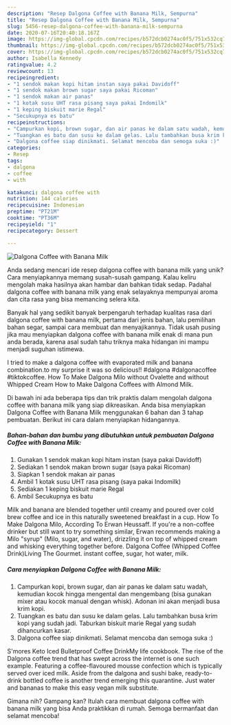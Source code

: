 ```yaml
---
description: "Resep Dalgona Coffee with Banana Milk, Sempurna"
title: "Resep Dalgona Coffee with Banana Milk, Sempurna"
slug: 5456-resep-dalgona-coffee-with-banana-milk-sempurna
date: 2020-07-16T20:40:18.167Z
image: https://img-global.cpcdn.com/recipes/b572dcb0274ac0f5/751x532cq70/dalgona-coffee-with-banana-milk-foto-resep-utama.jpg
thumbnail: https://img-global.cpcdn.com/recipes/b572dcb0274ac0f5/751x532cq70/dalgona-coffee-with-banana-milk-foto-resep-utama.jpg
cover: https://img-global.cpcdn.com/recipes/b572dcb0274ac0f5/751x532cq70/dalgona-coffee-with-banana-milk-foto-resep-utama.jpg
author: Isabella Kennedy
ratingvalue: 4.2
reviewcount: 13
recipeingredient:
- "1 sendok makan kopi hitam instan saya pakai Davidoff"
- "1 sendok makan brown sugar saya pakai Ricoman"
- "1 sendok makan air panas"
- "1 kotak susu UHT rasa pisang saya pakai Indomilk"
- "1 keping biskuit marie Regal"
- "Secukupnya es batu"
recipeinstructions:
- "Campurkan kopi, brown sugar, dan air panas ke dalam satu wadah, kemudian kocok hingga mengental dan mengembang (bisa gunakan mixer atau kocok manual dengan whisk). Adonan ini akan menjadi busa krim kopi."
- "Tuangkan es batu dan susu ke dalam gelas. Lalu tambahkan busa krim kopi yang sudah jadi. Taburkan biskuit marie Regal yang sudah dihancurkan kasar."
- "Dalgona coffee siap dinikmati. Selamat mencoba dan semoga suka :)"
categories:
- Resep
tags:
- dalgona
- coffee
- with

katakunci: dalgona coffee with 
nutrition: 144 calories
recipecuisine: Indonesian
preptime: "PT21M"
cooktime: "PT36M"
recipeyield: "1"
recipecategory: Dessert

---
```



![Dalgona Coffee with Banana Milk](https://img-global.cpcdn.com/recipes/b572dcb0274ac0f5/751x532cq70/dalgona-coffee-with-banana-milk-foto-resep-utama.jpg)

Anda sedang mencari ide resep dalgona coffee with banana milk yang unik? Cara menyiapkannya memang susah-susah gampang. Kalau keliru mengolah maka hasilnya akan hambar dan bahkan tidak sedap. Padahal dalgona coffee with banana milk yang enak selayaknya mempunyai aroma dan cita rasa yang bisa memancing selera kita.

Banyak hal yang sedikit banyak berpengaruh terhadap kualitas rasa dari dalgona coffee with banana milk, pertama dari jenis bahan, lalu pemilihan bahan segar, sampai cara membuat dan menyajikannya. Tidak usah pusing jika mau menyiapkan dalgona coffee with banana milk enak di mana pun anda berada, karena asal sudah tahu triknya maka hidangan ini mampu menjadi suguhan istimewa.

I tried to make a dalgona coffee with evaporated milk and banana combination.to my surprise it was so delicious!! #dalgona #dalgonacoffee #tiktokcoffee. How To Make Dalgona Milo without Ovalette and without Whipped Cream How to Make Dalgona Coffees with Almond Milk.


Di bawah ini ada beberapa tips dan trik praktis dalam mengolah dalgona coffee with banana milk yang siap dikreasikan. Anda bisa menyiapkan Dalgona Coffee with Banana Milk menggunakan 6 bahan dan 3 tahap pembuatan. Berikut ini cara dalam menyiapkan hidangannya.

<!--inarticleads1-->

##### Bahan-bahan dan bumbu yang dibutuhkan untuk pembuatan Dalgona Coffee with Banana Milk:

1. Gunakan 1 sendok makan kopi hitam instan (saya pakai Davidoff)
1. Sediakan 1 sendok makan brown sugar (saya pakai Ricoman)
1. Siapkan 1 sendok makan air panas
1. Ambil 1 kotak susu UHT rasa pisang (saya pakai Indomilk)
1. Sediakan 1 keping biskuit marie Regal
1. Ambil Secukupnya es batu


Milk and banana are blended together until creamy and poured over cold brew coffee and ice in this naturally sweetened breakfast in a cup. How To Make Dalgona Milo, According To Erwan Heussaff. If you&#39;re a non-coffee drinker but still want to try something similar, Erwan recommends making a Milo &#34;syrup&#34; (Milo, sugar, and water), drizzling it on top of whipped cream and whisking everything together before. Dalgona Coffee (Whipped Coffee Drink)Living The Gourmet. instant coffee, sugar, hot water, milk. 

<!--inarticleads2-->

##### Cara menyiapkan Dalgona Coffee with Banana Milk:

1. Campurkan kopi, brown sugar, dan air panas ke dalam satu wadah, kemudian kocok hingga mengental dan mengembang (bisa gunakan mixer atau kocok manual dengan whisk). Adonan ini akan menjadi busa krim kopi.
1. Tuangkan es batu dan susu ke dalam gelas. Lalu tambahkan busa krim kopi yang sudah jadi. Taburkan biskuit marie Regal yang sudah dihancurkan kasar.
1. Dalgona coffee siap dinikmati. Selamat mencoba dan semoga suka :)


S&#39;mores Keto Iced Bulletproof Coffee DrinkMy life cookbook. The rise of the Dalgona coffee trend that has swept across the internet is one such example. Featuring a coffee-flavoured mousse confection which is typically served over iced milk. Aside from the dalgona and sushi bake, ready-to-drink bottled coffee is another trend emerging this quarantine. Just water and bananas to make this easy vegan milk substitute. 

Gimana nih? Gampang kan? Itulah cara membuat dalgona coffee with banana milk yang bisa Anda praktikkan di rumah. Semoga bermanfaat dan selamat mencoba!
